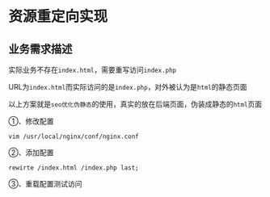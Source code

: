 # 资源重定向实现

## 业务需求描述

实际业务不存在`index.html`，需要重写访问`index.php`

URL为`index.html`而实际访问的是`index.php`，对外被认为是`html`的静态页面

以上方案就是`seo优化伪静态`的使用，真实的放在后端页面，伪装成静态的`html`页面

①、修改配置

~~~shell
vim /usr/local/nginx/conf/nginx.conf
~~~

②、添加配置

~~~nginx
rewirte /index.html /index.php last;
~~~

③、重载配置测试访问
